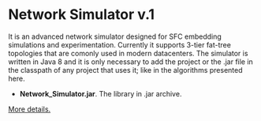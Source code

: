 # Network Simulator v.1

It is an advanced network simulator designed for SFC embedding simulations and experimentation.
Currently it supports 3-tier fat-tree topologies that are comonly used in modern datacenters.
The simulator is written in Java 8 and it is only necessary to add the project
or the .jar file in the classpath of any project that uses it; like in the algorithms presented here.

* **Network_Simulator.jar**. The library in .jar archive.

[More details.](https://rodispantelis.github.io/SFC-Embedding/DataCenters)
